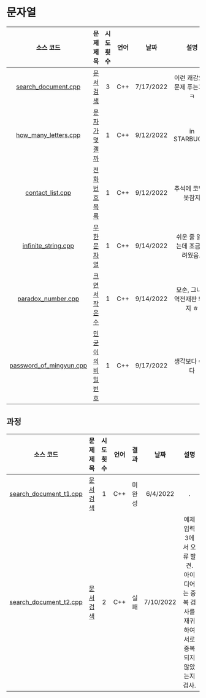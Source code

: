 # 문자열
|소스 코드|문제 제목|시도 횟수|언어|날짜|설명|
|:---:|:---:|:---:|:---:|:---:|:---:|
|[search_document.cpp](./search_document.cpp)|[문서 검색](http://boj.kr/1543)|3|C++|7/17/2022|이런 쾌감으로 문제 푸는거지 ㅋ|
|[how_many_letters.cpp](./how_many_letters.cpp)|[문자가 몇갤까](http://boj.kr/7600)|1|C++|9/12/2022|in STARBUCKS|
|[contact_list.cpp](./contact_list.cpp)|[전화번호 목록](http://boj.kr/5052)|1|C++|9/12/2022|추석에 코딩은 못참지|
|[infinite_string.cpp](./infinite_string.cpp)|[무한 문자열](http://boj.kr/12871)|1|C++|9/14/2022|쉬운 줄 알았는데 조금 어려웠음..|
|[paradox_number.cpp](./paradox_number.cpp)|[크면서 작은 수](http://boj.kr/2992)|1|C++|9/14/2022|모순, 그니깐 역전재판 봐야지 ㅎ|
|[password_of_mingyun.cpp](./password_of_mingyun.cpp)|[민균이의 비밀번호](http://boj.kr/9933)|1|C++|9/17/2022|생각보다 쉬웠다|

## 과정
|소스 코드|문제 제목|시도 횟수|언어|결과|날짜|설명|
|:---:|:---:|:---:|:---:|:---:|:---:|:---:|
|[search_document_t1.cpp](./Footprints/search_document_t1.cpp)|[문서 검색](http://boj.kr/1543)|1|C++|미완성|6/4/2022|.|
|[search_document_t2.cpp](./Footprints/search_document_t2.cpp)|[문서 검색](http://boj.kr/1543)|2|C++|실패|7/10/2022|예제 입력 3에서 오류 발견. 아이디어는 중복 검사를 재귀하여 서로 중복되지 않았는지 검사.|
